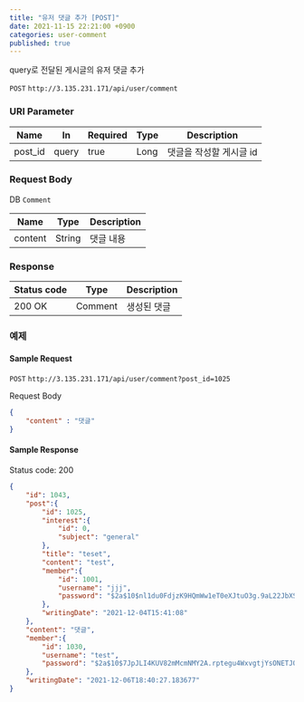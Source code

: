 ```yaml
---
title: "유저 댓글 추가 [POST]"
date: 2021-11-15 22:21:00 +0900
categories: user-comment
published: true
---
```


query로 전달된 게시글의 유저 댓글 추가

`POST` `http://3.135.231.171/api/user/comment`

### URI Parameter

| Name    | In    | Required | Type | Description             |
| ------- | ----- | -------- | ---- | ----------------------- |
| post_id | query | true     | Long | 댓글을 작성할 게시글 id |

### Request Body

DB `Comment`

| Name    | Type   | Description |
| ------- | ------ | ----------- |
| content | String | 댓글 내용   |

### Response

| Status code | Type    | Description |
| ----------- | ------- | ----------- |
| 200 OK      | Comment | 생성된 댓글 |



### 예제

#### Sample Request

`POST` `http://3.135.231.171/api/user/comment?post_id=1025`

Request Body

```json
{
    "content" : "댓글"
}
```

#### Sample Response

Status code: 200

```json
{
    "id": 1043,
    "post":{
        "id": 1025,
        "interest":{
            "id": 0,
            "subject": "general"
        },
        "title": "teset",
        "content": "test",
        "member":{
            "id": 1001,
            "username": "jjj",
            "password": "$2a$10$nl1du0FdjzK9HQmWw1eT0eXJtuO3g.9aL22JbXSHymW7gQ1XhCOJe"
        },
        "writingDate": "2021-12-04T15:41:08"
    },
    "content": "댓글",
    "member":{
        "id": 1030,
        "username": "test",
        "password": "$2a$10$7JpJLI4KUV82mMcmNMY2A.rptegu4WxvgtjYsONETJQNrpSR8rZa6"
    },
    "writingDate": "2021-12-06T18:40:27.183677"
}
```

